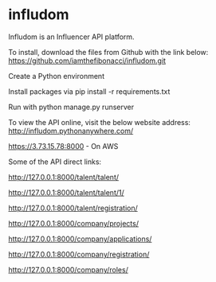 # infludom

Infludom is an Influencer API platform.

To install, download the files from Github with the link below:
https://github.com/iamthefibonacci/infludom.git

Create a Python environment

Install packages via pip install -r requirements.txt

Run with python manage.py runserver

To view the API online, visit the below website address:
http://infludom.pythonanywhere.com/

https://3.73.15.78:8000 - On AWS

Some of the API direct links:

http://127.0.0.1:8000/talent/talent/

http://127.0.0.1:8000/talent/talent/1/

http://127.0.0.1:8000/talent/registration/

http://127.0.0.1:8000/company/projects/

http://127.0.0.1:8000/company/applications/

http://127.0.0.1:8000/company/registration/

http://127.0.0.1:8000/company/roles/
